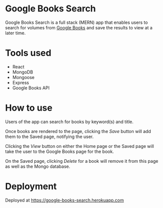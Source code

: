 # Google Books Search

Google Books Search is a full stack (MERN) app that enables users to search for volumes from [Google Books](https://www.google.com/intl/en/googlebooks/about/index.html) and save the results to view at a later time.

# Tools used
* React
* MongoDB
* Mongoose
* Express
* Google Books API

# How to use

Users of the app can search for books by keyword(s) and title. 

Once books are rendered to the page, clicking the *Save* button will add them to the Saved page, notifying the user.

Clicking the *View* button on either the Home page or the Saved page will take the user to the Google Books page for the book.

On the Saved page, clicking *Delete* for a book will remove it from this page as well as the Mongo database.

# Deployment

Deployed at https://google-books-search.herokuapp.com